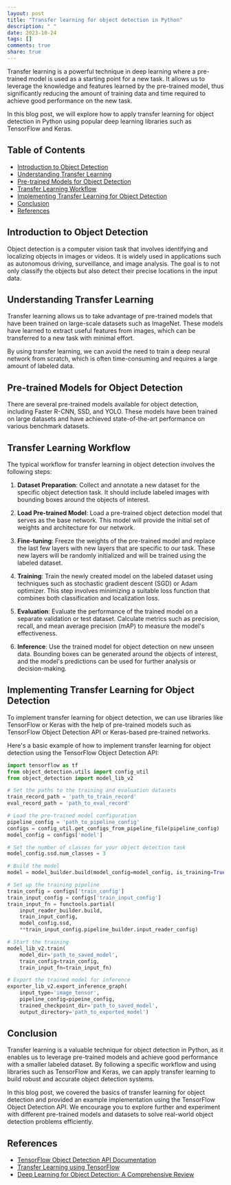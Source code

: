```yaml
---
layout: post
title: "Transfer learning for object detection in Python"
description: " "
date: 2023-10-24
tags: []
comments: true
share: true
---
```


Transfer learning is a powerful technique in deep learning where a pre-trained model is used as a starting point for a new task. It allows us to leverage the knowledge and features learned by the pre-trained model, thus significantly reducing the amount of training data and time required to achieve good performance on the new task.

In this blog post, we will explore how to apply transfer learning for object detection in Python using popular deep learning libraries such as TensorFlow and Keras.

## Table of Contents
- [Introduction to Object Detection](#introduction-to-object-detection)
- [Understanding Transfer Learning](#understanding-transfer-learning)
- [Pre-trained Models for Object Detection](#pre-trained-models-for-object-detection)
- [Transfer Learning Workflow](#transfer-learning-workflow)
- [Implementing Transfer Learning for Object Detection](#implementing-transfer-learning-for-object-detection)
- [Conclusion](#conclusion)
- [References](#references)

## Introduction to Object Detection
Object detection is a computer vision task that involves identifying and localizing objects in images or videos. It is widely used in applications such as autonomous driving, surveillance, and image analysis. The goal is to not only classify the objects but also detect their precise locations in the input data.

## Understanding Transfer Learning
Transfer learning allows us to take advantage of pre-trained models that have been trained on large-scale datasets such as ImageNet. These models have learned to extract useful features from images, which can be transferred to a new task with minimal effort.

By using transfer learning, we can avoid the need to train a deep neural network from scratch, which is often time-consuming and requires a large amount of labeled data.

## Pre-trained Models for Object Detection
There are several pre-trained models available for object detection, including Faster R-CNN, SSD, and YOLO. These models have been trained on large datasets and have achieved state-of-the-art performance on various benchmark datasets.

## Transfer Learning Workflow
The typical workflow for transfer learning in object detection involves the following steps:

1. **Dataset Preparation**: Collect and annotate a new dataset for the specific object detection task. It should include labeled images with bounding boxes around the objects of interest.

2. **Load Pre-trained Model**: Load a pre-trained object detection model that serves as the base network. This model will provide the initial set of weights and architecture for our network.

3. **Fine-tuning**: Freeze the weights of the pre-trained model and replace the last few layers with new layers that are specific to our task. These new layers will be randomly initialized and will be trained using the labeled dataset.

4. **Training**: Train the newly created model on the labeled dataset using techniques such as stochastic gradient descent (SGD) or Adam optimizer. This step involves minimizing a suitable loss function that combines both classification and localization loss.

5. **Evaluation**: Evaluate the performance of the trained model on a separate validation or test dataset. Calculate metrics such as precision, recall, and mean average precision (mAP) to measure the model's effectiveness.

6. **Inference**: Use the trained model for object detection on new unseen data. Bounding boxes can be generated around the objects of interest, and the model's predictions can be used for further analysis or decision-making.

## Implementing Transfer Learning for Object Detection
To implement transfer learning for object detection, we can use libraries like TensorFlow or Keras with the help of pre-trained models such as TensorFlow Object Detection API or Keras-based pre-trained networks.

Here's a basic example of how to implement transfer learning for object detection using the TensorFlow Object Detection API:

```python
import tensorflow as tf
from object_detection.utils import config_util
from object_detection import model_lib_v2

# Set the paths to the training and evaluation datasets
train_record_path = 'path_to_train_record'
eval_record_path = 'path_to_eval_record'

# Load the pre-trained model configuration
pipeline_config = 'path_to_pipeline_config'
configs = config_util.get_configs_from_pipeline_file(pipeline_config)
model_config = configs['model']

# Set the number of classes for your object detection task
model_config.ssd.num_classes = 3

# Build the model
model = model_builder.build(model_config=model_config, is_training=True)

# Set up the training pipeline
train_config = configs['train_config']
train_input_config = configs['train_input_config']
train_input_fn = functools.partial(
    input_reader_builder.build,
    train_input_config,
    model_config.ssd,
    **train_input_config.pipeline_builder.input_reader_config)

# Start the training
model_lib_v2.train(
    model_dir='path_to_saved_model',
    train_config=train_config,
    train_input_fn=train_input_fn)

# Export the trained model for inference
exporter_lib_v2.export_inference_graph(
    input_type='image_tensor',
    pipeline_config=pipeine_config,
    trained_checkpoint_dir='path_to_saved_model',
    output_directory='path_to_exported_model')
```

## Conclusion
Transfer learning is a valuable technique for object detection in Python, as it enables us to leverage pre-trained models and achieve good performance with a smaller labeled dataset. By following a specific workflow and using libraries such as TensorFlow and Keras, we can apply transfer learning to build robust and accurate object detection systems.

In this blog post, we covered the basics of transfer learning for object detection and provided an example implementation using the TensorFlow Object Detection API. We encourage you to explore further and experiment with different pre-trained models and datasets to solve real-world object detection problems efficiently.

## References
- [TensorFlow Object Detection API Documentation](https://tensorflow-object-detection-api-tutorial.readthedocs.io/en/latest/)
- [Transfer Learning using TensorFlow](https://www.tensorflow.org/tutorials/images/transfer_learning)
- [Deep Learning for Object Detection: A Comprehensive Review](https://towardsdatascience.com/deep-learning-for-object-detection-a-comprehensive-review-73930816d8d9)